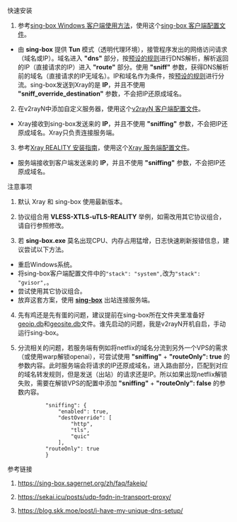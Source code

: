 快速安装

1. 参考[sing-box Windows 客户端使用方法](https://github.com/chika0801/sing-box-examples/tree/main/Tun)，使用这个[sing-box 客户端配置文件](https://github.com/chika0801/Xray-install/blob/main/Tun/sing-box_client_config.json)。

- 由 **sing-box** 提供 **Tun** 模式（透明代理环境），接管程序发出的网络访问请求（域名或IP）。域名进入 **"dns"** 部分，按[预设的规则](https://github.com/chika0801/Xray-install/blob/main/Tun/sing-box_client_config.json#L26)进行DNS解析，解析返回的IP（直接请求的IP）进入 **"route"** 部分。使用 **"sniff"** 参数，获得DNS解析前的域名（直接请求的IP无域名）。IP和域名作为条件，按[预设的规则](https://github.com/chika0801/Xray-install/blob/main/Tun/sing-box_client_config.json#L62)进行分流。sing-box发送到Xray的是 **IP**，并且不使用 **"sniff_override_destination"** 参数，不会把IP还原成域名。

2. 在v2rayN中添加自定义服务器，使用这个[v2rayN 客户端配置文件](https://github.com/chika0801/Xray-install/blob/main/Tun/v2rayN_client_config.json)。

- Xray接收到sing-box发送来的 **IP**，并且不使用 **"sniffing"** 参数，不会把IP还原成域名。Xray只负责连接服务端。

3. 参考[Xray REALITY 安装指南](https://github.com/chika0801/Xray-install/blob/main/REALITY.md)，使用这个[Xray 服务端配置文件](https://github.com/chika0801/Xray-install/blob/main/Tun/Xray_server_config.json)。

- 服务端接收到客户端发送来的 **IP**，并且不使用 **"sniffing"** 参数，不会把IP还原成域名。

注意事项

1. 默认 Xray 和 sing-box 使用最新版本。

2. 协议组合用 **VLESS-XTLS-uTLS-REALITY** 举例，如需改用其它协议组合，请自行参照修改。

3. 若 **sing-box.exe** 莫名出现CPU、内存占用猛增，日志快速刷新报错信息，建议尝试以下方法。

- 重启Windows系统。
- 将sing-box客户端配置文件中的`"stack": "system",`改为`"stack": "gvisor",`。
- 尝试使用其它协议组合。
- 放弃这套方案，使用 [**sing-box**](https://github.com/chika0801/sing-box-examples/tree/main/Tun) 出站连接服务端。

4. 先有鸡还是先有蛋的问题，建议提前在sing-box所在文件夹里准备好[geoip.db](https://github.com/soffchen/sing-geoip/releases)和[geosite.db](https://github.com/soffchen/sing-geoip/releases)文件。谁先启动的问题，我是v2rayN开机自启，手动运行sing-box。

5. 分流相关的问题，若服务端有例如将netflix的域名分流到另外一个VPS的需求（或使用warp解锁openai），可尝试使用 **"sniffing"** + **"routeOnly": true** 的参数内容。此时服务端会将请求的IP还原成域名，进入路由部分，匹配到对应的域名转发规则，但是发送（出站）的请求还是IP。所以如果出现netflix解锁失败，需要在解锁VPS的配置中添加 **"sniffing"** + **"routeOnly": false** 的参数内容。

```
            "sniffing": {
                "enabled": true,
                "destOverride": [
                    "http",
                    "tls",
                    "quic"
                ],
            "routeOnly": true
            }
```

参考链接

1. https://sing-box.sagernet.org/zh/faq/fakeip/

2. https://sekai.icu/posts/udp-fqdn-in-transport-proxy/

3. https://blog.skk.moe/post/i-have-my-unique-dns-setup/
